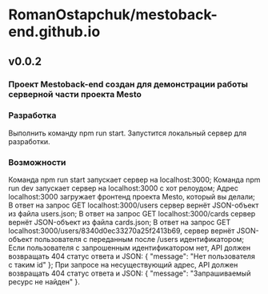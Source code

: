 # RomanOstapchuk/mestoback-end.github.io

## v0.0.2

### Проект Mestoback-end создан для демонстрации работы серверной части проекта Mesto

### Разработка

Выполнить команду npm run start. Запустится локальный сервер для разработки.

### Возможности 

Команда npm run start запускает сервер на localhost:3000;
Команда npm run dev запускает сервер на localhost:3000 с хот релоудом;
Адрес localhost:3000 загружает фронтенд проекта Mesto, который вы делали;
В ответ на запрос GET localhost:3000/users сервер вернёт JSON-объект из файла users.json;
В ответ на запрос GET localhost:3000/cards сервер вернёт JSON-объект из файла cards.json;
В ответ на запрос GET localhost:3000/users/8340d0ec33270a25f2413b69, сервер вернёт JSON-объект пользователя с переданным после /users идентификатором;
Если пользователя с запрошенным идентификатором нет, API должен возвращать 404 статус ответа и JSON: { "message": "Нет пользователя с таким id" };
При запросе на несуществующий адрес, API должен возвращать 404 статус ответа и JSON: { "message": "Запрашиваемый ресурс не найден" }.